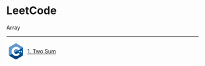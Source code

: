 # LeetCode

Array

---

<div style="display: flex; align-items: center;">
  <img src="https://github.com/t-chakir/chakir/blob/main/img/cpp.png?raw=true" width="50" height="50" style="margin-right: 5px;">
  <a href="https://github.com/t-chakir/LeetCode/blob/main/Array/1-Two-Sum.cpp">1. Two Sum</a>
</div>
